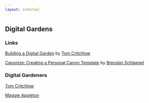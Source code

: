 ```yaml
---
layout: internal
---
```

## Digital Gardens

### Links

[Building a Digital Garden](https://tomcritchlow.com/2019/02/17/building-digital-garden/) by [Tom Critchlow](https://tomcritchlow.com/)

[Canonize: Creating a Personal Canon Template](https://www.brendanschlagel.com/2017/11/05/canonize-creating-personal-canon-template/) by [Brendan Schlaegel](https://www.brendanschlagel.com/2017/11/05/canonize-creating-personal-canon-template/)


### Digital Gardeners

[Tom Critchlow](https://tomcritchlow.com/)

[Maggie Appleton](https://maggieappleton.com/)



